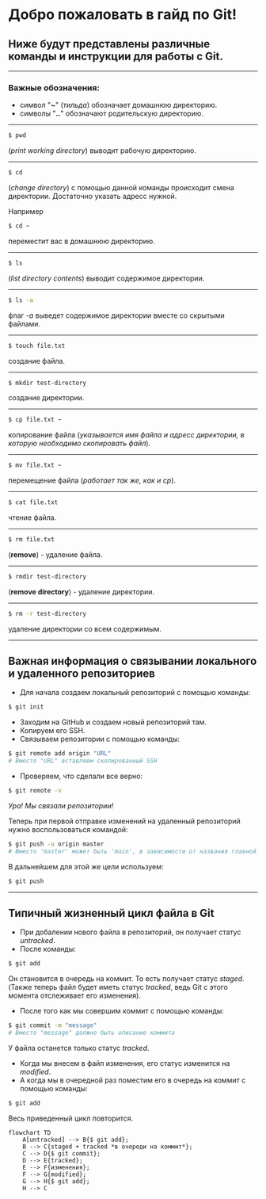 # Добро пожаловать в гайд по Git!
## Ниже будут представлены различные команды и инструкции для работы с Git.
----
### Важные обозначения:
- символ "**~**" (*тильда*) обозначает домашнюю директорию.
- символы "**..**" обозначают родительскую директорию.

----

```bash
$ pwd
```
(*print working directory*) выводит рабочую директорию.

----

```bash
$ cd
```
(*change directory*) с помощью данной команды происходит смена директории. Достаточно указать адресс нужной.

Например

```bash
$ cd ~
```
переместит вас в домашнюю директорию.

----

```bash
$ ls
```
(*list directory contents*) выводит содержимое директории.

----

```bash
$ ls -a
```
флаг *-a* выведет содержимое директории вместе со скрытыми файлами.

----

```bash
$ touch file.txt
```
создание файла.

----

```bash
$ mkdir test-directory
```
создание директории.

----

```bash
$ cp file.txt ~
```
копирование файла (*указывается имя файла и адресс директории, в которую необходимо скопировать файл*).

----

```bash
$ mv file.txt ~
```
перемещение файла (*работает так же, как и cp*).

----

```bash
$ cat file.txt
```
чтение файла.

----

```bash
$ rm file.txt
```
(**remove**) - удаление файла.

----

```bash
$ rmdir test-directory
```
(**remove directory**) - удаление директории.

----

```bash
$ rm -r test-directory
```
удаление директории со всем содержимым.

----
## **Важная информация о связывании локального и удаленного репозиториев**

- Для начала создаем локальный репозиторий с помощью команды:

```bash
$ git init
```

- Заходим на GitHub и создаем новый репозиторий там.
- Копируем его SSH.
- Связываем репозитории с помощью команды:

```bash
$ git remote add origin "URL"
# Вместо "URL" вставляем скопированный SSH
```

- Проверяем, что сделали все верно:

```bash
$ git remote -v
```

*Ура! Мы связали репозитории!*


Теперь при первой отправке изменений на удаленный репозиторий нужно воспользоваться командой:

```bash
$ git push -u origin master
# Вместо 'master' может быть 'main', в зависимости от названия главной ветки
```

В дальнейшем для этой же цели используем:

```bash
$ git push
```

----

## **Типичный жизненный цикл файла в Git**

- При добалении нового файла в репозиторий, он получает статус *untracked*.
- После команды:

```bash
$ git add
```
Он становится в очередь на коммит. То есть получает статус *staged*.
(Также теперь файл будет иметь статус *tracked*, ведь Git с этого момента отслеживает его изменения).
- После того как мы совершим коммит с помощью команды:

```bash
$ git commit -m "message"
# Вместо "message" должно быть описание коммита
```

У файла останется только статус *tracked*.
- Когда мы внесем в файл изменения, его статус изменится на *modified*.
- А когда мы в очередной раз поместим его в очередь на коммит с помощью команды:

```bash
$ git add
```

Весь приведенный цикл повторится.

```mermaid
flowchart TD
	A[untracked] --> B{$ git add};
	B --> C{staged + tracked *в очереди на коммит*};
	C --> D{$ git commit};
	D --> E{tracked};
	E --> F{изменения};
	F --> G{modified};
	G --> H{$ git add};
	H --> C
```